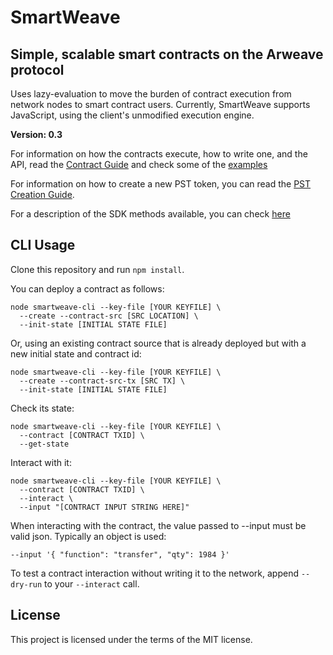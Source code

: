 # SmartWeave

## Simple, scalable smart contracts on the Arweave protocol

Uses lazy-evaluation to move the burden of contract execution from network nodes
to smart contract users. Currently, SmartWeave supports JavaScript, using the
client's unmodified execution engine.

**Version: 0.3**

For information on how the contracts execute, how to write one, and the API, read the [Contract Guide](CONTRACT-GUIDE.md) and check some of the [examples](examples/)

For information on how to create a new PST token, you can read the [PST Creation Guide](CREATE-PST.md).

For a description of the SDK methods available, you can check [here](SDK.md)

## CLI Usage

Clone this repository and run `npm install`.

You can deploy a contract as follows:

```
node smartweave-cli --key-file [YOUR KEYFILE] \
  --create --contract-src [SRC LOCATION] \
  --init-state [INITIAL STATE FILE]
```

Or, using an existing contract source that is already deployed but with a new initial state and contract id:

```
node smartweave-cli --key-file [YOUR KEYFILE] \
  --create --contract-src-tx [SRC TX] \
  --init-state [INITIAL STATE FILE]
```

Check its state:

```
node smartweave-cli --key-file [YOUR KEYFILE] \
  --contract [CONTRACT TXID] \
  --get-state
```

Interact with it:

```
node smartweave-cli --key-file [YOUR KEYFILE] \
  --contract [CONTRACT TXID] \
  --interact \
  --input "[CONTRACT INPUT STRING HERE]"
```

When interacting with the contract, the value passed to --input must be valid json. Typically an object is used:

`--input '{ "function": "transfer", "qty": 1984 }'`

To test a contract interaction without writing it to the network, append `--dry-run` to your `--interact` call.

## License

This project is licensed under the terms of the MIT license.
